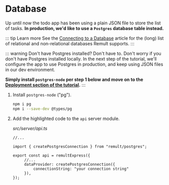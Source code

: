 # Database
Up until now the todo app has been using a plain JSON file to store the list of tasks. **In production, we'd like to use a `Postgres` database table instead.**

::: tip Learn more
See the [Connecting to a Database](../../docs/databases.md) article for the (long) list of relational and non-relational databases Remult supports.
:::

::: warning Don't have Postgres installed? Don't have to.
Don't worry if you don't have Postgres installed locally. In the next step of the tutorial, we'll configure the app to use Postgres in production, and keep using JSON files in our dev environment.

**Simply install `postgres-node` per step 1 below and move on to the [Deployment section of the tutorial](deployment.md).**
:::

1. Install `postgres-node` ("pg").

   ```sh
   npm i pg
   npm i --save-dev @types/pg
   ```

2. Add the highlighted code to the `api` server module.

   *src/server/api.ts*
   ```ts{3,7-9}
   //...

   import { createPostgresConnection } from "remult/postgres";
   
   export const api = remultExpress({
        //...
        dataProvider: createPostgresConnection({
            connectionString: "your connection string"
        }),
   });
   ```